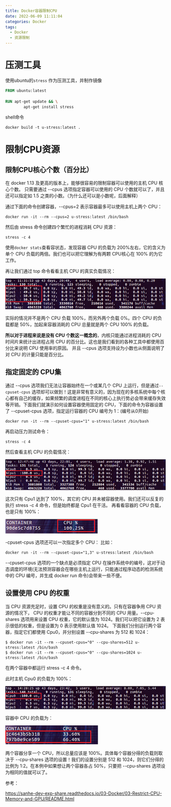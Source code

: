 ```yaml
---
title: Docker容器限制CPU
date: 2022-06-09 11:11:04
categories: Docker
tags:
  - Docker
  - 资源限制
---
```



# 压测工具

使用ubuntu的`stress` 作为压测工具，并制作镜像

```dockerfile
FROM ubuntu:latest

RUN apt-get update && \
        apt-get install stress
```
shell命令
```shell
docker build -t u-stress:latest .
```



# 限制CPU资源
## 限制CPU核心个数（百分比）
在 docker 1.13 及更高的版本上，能够很容易的限制容器可以使用的主机 CPU 核心个数。
只需要通过 --cpus 选项指定容器可以使用的 CPU 个数就可以了，并且还可以指定如 1.5 之类的小数。（为什么还可以是小数呢，后面解释）

通过下面的命令创建容器，--cpus=2 表示容器最多可以使用主机上两个 CPU：

```shell
docker run -it --rm --cpus=2 u-stress:latest /bin/bash
```
然后由 stress 命令创建四个繁忙的进程消耗 CPU 资源：
```shell
stress -c 4
```
使用`docker stats`查看容状态，发现容器 CPU 的负载为 200%左右，它的含义为单个 CPU 负载的两倍。我们也可以把它理解为有两颗 CPU核心在 100% 的为它工作。



再让我们通过 top 命令看看主机 CPU 的真实负载情况：

![img](Docker容器限制CPU-0.png)



实际的情况并不是两个 CPU 负载 100%，而另外两个负载 0%。四个 CPU 的负载都是 50%，加起来容器消耗的 CPU 总量就是两个 CPU 100% 的负载。



**所以对于进程来说是没有 CPU 个数这一概念的**，内核只能通过进程消耗的 CPU 时间片来统计出进程占用 CPU 的百分比。这也是我们看到的各种工具中都使用百分比来说明 CPU 使用率的原因。
并且 --cpus 选项支持设为小数也从侧面说明了对 CPU 的计量只能是百分比。




## 指定固定的 CPU集
通过 --cpus 选项我们无法让容器始终在一个或某几个 CPU 上运行，但是通过`--cpuset-cpus` 选项却可以做到！这是非常有意义的，因为现在的多核系统中每个核心都有自己的缓存，如果频繁的调度进程在不同的核心上执行势必会带来缓存失效等开销。下面我们就演示如何设置容器使用固定的 CPU，下面的命令为容器设置了 --cpuset-cpus 选项，指定运行容器的 CPU 编号为 1：(编号从0开始)
```shell
docker run -it --rm --cpuset-cpus="1" u-stress:latest /bin/bash
```



再启动压力测试命令：

```shell
stress -c 4
```

然后查看主机 CPU 的负载情况：



![img](Docker容器限制CPU-1.png)



这次只有 Cpu1 达到了 100%，其它的 CPU 并未被容器使用。我们还可以反复的执行 stress -c 4 命令，但是始终都是 Cpu1 在干活。
再看看容器的 CPU 负载，也是只有 100%：



![](Docker容器限制CPU-2.png)



-cpuset-cpus 选项还可以一次指定多个 CPU：
比如：

```shell
docker run -it --rm --cpuset-cpus="1,3" u-stress:latest /bin/bash
```
--cpuset-cpus 选项的一个缺点是必须指定 CPU 在操作系统中的编号，这对于动态调度的环境(无法预测容器会在哪些主机上运行，只能通过程序动态的检测系统中的 CPU 编号，并生成 docker run 命令)会带来一些不便。

## 设置使用 CPU 的权重
当 CPU 资源充足时，设置 CPU 的权重是没有意义的。只有在容器争用 CPU 资源的情况下， CPU 的权重才能让不同的容器分到不同的 CPU 用量。--cpu-shares 选项用来设置 CPU 权重，它的默认值为 1024。我们可以把它设置为 2 表示很低的权重，但是设置为 0 表示使用默认值 1024。
下面我们分别运行两个容器，指定它们都使用 Cpu0，并分别设置 --cpu-shares 为 512 和 1024：

```shell
$ docker run -it --rm --cpuset-cpus="0" --cpu-shares=512 u-stress:latest /bin/bash
$ docker run -it --rm --cpuset-cpus="0" --cpu-shares=1024 u-stress:latest /bin/bash
```

在两个容器中都运行 stress -c 4 命令。

此时主机 Cpu0 的负载为 100%：

![](Docker容器限制CPU-3.png)

容器中 CPU 的负载为：

![](Docker容器限制CPU-4.png)



两个容器分享一个 CPU，所以总量应该是 100%。具体每个容器分得的负载则取决于 --cpu-shares 选项的设置！我们的设置分别是 512 和 1024，则它们分得的比例为 1:2。在本例中如果想让两个容器各占 50%，只要把 --cpu-shares 选项设为相同的值就可以了。



参考：

https://sanhe-dev-exp-share.readthedocs.io/03-Docker/03-Restrict-CPU-Memory-and-GPU/README.html